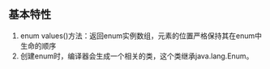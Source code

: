 ## 基本特性

1. enum values()方法：返回enum实例数组，元素的位置严格保持其在enum中生命的顺序
2. 创建enum时，编译器会生成一个相关的类，这个类继承java.lang.Enum。
